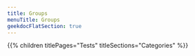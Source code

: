 ```yaml
---
title: Groups
menuTitle: Groups 
geekdocFlatSection: true
---
```


{{% children titlePages="Tests" titleSections="Categories" %}}